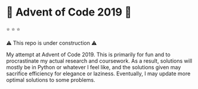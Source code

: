 # :christmas_tree: Advent of Code 2019 :christmas_tree:

:star: :star: :star:

:warning: This repo is under construction :warning:

My attempt at Advent of Code 2019.
This is primarily for fun and to procrastinate my actual research and coursework.
As a result, solutions will mostly be in Python or whatever I feel like, and the solutions given may sacrifice efficiency for elegance or laziness.
Eventually, I may update more optimal solutions to some problems.
